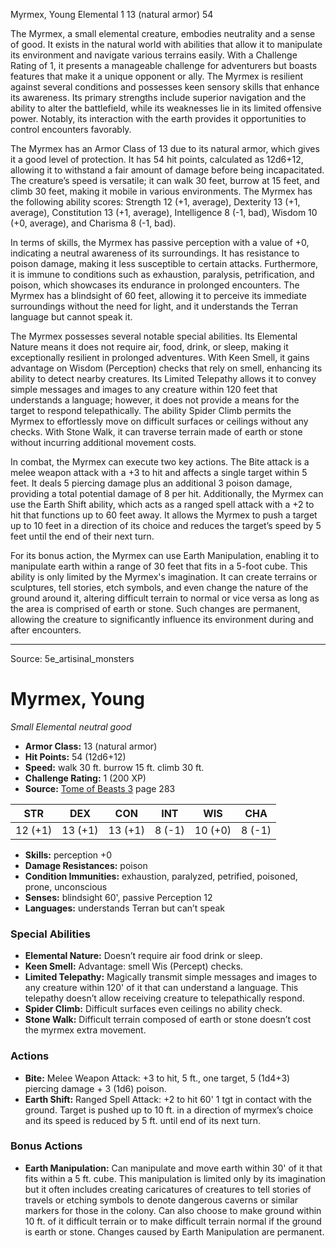 <MonsterName/>Myrmex, Young</MonsterName>
<CreatureType/>Elemental</CreatureType>
<CR/>1</CR>
<AC/>13 (natural armor)</AC>
<HP/>54</HP>
<summary>The Myrmex, a small elemental creature, embodies neutrality and a sense of good. It exists in the natural world with abilities that allow it to manipulate its environment and navigate various terrains easily. With a Challenge Rating of 1, it presents a manageable challenge for adventurers but boasts features that make it a unique opponent or ally. The Myrmex is resilient against several conditions and possesses keen sensory skills that enhance its awareness. Its primary strengths include superior navigation and the ability to alter the battlefield, while its weaknesses lie in its limited offensive power. Notably, its interaction with the earth provides it opportunities to control encounters favorably.</summary>

<detail>

The Myrmex has an Armor Class of 13 due to its natural armor, which gives it a good level of protection. It has 54 hit points, calculated as 12d6+12, allowing it to withstand a fair amount of damage before being incapacitated. The creature’s speed is versatile; it can walk 30 feet, burrow at 15 feet, and climb 30 feet, making it mobile in various environments. The Myrmex has the following ability scores: Strength 12 (+1, average), Dexterity 13 (+1, average), Constitution 13 (+1, average), Intelligence 8 (-1, bad), Wisdom 10 (+0, average), and Charisma 8 (-1, bad). 

In terms of skills, the Myrmex has passive perception with a value of +0, indicating a neutral awareness of its surroundings. It has resistance to poison damage, making it less susceptible to certain attacks. Furthermore, it is immune to conditions such as exhaustion, paralysis, petrification, and poison, which showcases its endurance in prolonged encounters. The Myrmex has a blindsight of 60 feet, allowing it to perceive its immediate surroundings without the need for light, and it understands the Terran language but cannot speak it.

The Myrmex possesses several notable special abilities. Its Elemental Nature means it does not require air, food, drink, or sleep, making it exceptionally resilient in prolonged adventures. With Keen Smell, it gains advantage on Wisdom (Perception) checks that rely on smell, enhancing its ability to detect nearby creatures. Its Limited Telepathy allows it to convey simple messages and images to any creature within 120 feet that understands a language; however, it does not provide a means for the target to respond telepathically. The ability Spider Climb permits the Myrmex to effortlessly move on difficult surfaces or ceilings without any checks. With Stone Walk, it can traverse terrain made of earth or stone without incurring additional movement costs.

In combat, the Myrmex can execute two key actions. The Bite attack is a melee weapon attack with a +3 to hit and affects a single target within 5 feet. It deals 5 piercing damage plus an additional 3 poison damage, providing a total potential damage of 8 per hit. Additionally, the Myrmex can use the Earth Shift ability, which acts as a ranged spell attack with a +2 to hit that functions up to 60 feet away. It allows the Myrmex to push a target up to 10 feet in a direction of its choice and reduces the target’s speed by 5 feet until the end of their next turn.

For its bonus action, the Myrmex can use Earth Manipulation, enabling it to manipulate earth within a range of 30 feet that fits in a 5-foot cube. This ability is only limited by the Myrmex's imagination. It can create terrains or sculptures, tell stories, etch symbols, and even change the nature of the ground around it, altering difficult terrain to normal or vice versa as long as the area is comprised of earth or stone. Such changes are permanent, allowing the creature to significantly influence its environment during and after encounters.</detail>



---

Source: 5e_artisinal_monsters

# Myrmex, Young

*Small* *Elemental* *neutral good*

- **Armor Class:** 13 (natural armor)
- **Hit Points:** 54 (12d6+12)
- **Speed:** walk 30 ft. burrow 15 ft. climb 30 ft.
- **Challenge Rating:** 1 (200 XP)
- **Source:** [Tome of Beasts 3](https://koboldpress.com/kpstore/product/tome-of-beasts-3-for-5th-edition/) page 283

| STR | DEX | CON | INT | WIS | CHA |
| --- | --- | --- | --- | --- | --- |
| 12 (+1) | 13 (+1) | 13 (+1) | 8 (-1) | 10 (+0) | 8 (-1) |

- **Skills:** perception +0
- **Damage Resistances:** poison
- **Condition Immunities:** exhaustion, paralyzed, petrified, poisoned, prone, unconscious
- **Senses:** blindsight 60', passive Perception 12
- **Languages:** understands Terran but can’t speak

### Special Abilities

- **Elemental Nature:** Doesn’t require air food drink or sleep.
- **Keen Smell:** Advantage: smell Wis (Percept) checks.
- **Limited Telepathy:** Magically transmit simple messages and images to any creature within 120' of it that can understand a language. This telepathy doesn’t allow receiving creature to telepathically respond.
- **Spider Climb:** Difficult surfaces even ceilings no ability check.
- **Stone Walk:** Difficult terrain composed of earth or stone doesn’t cost the myrmex extra movement.

### Actions

- **Bite:** Melee Weapon Attack: +3 to hit, 5 ft., one target, 5 (1d4+3) piercing damage + 3 (1d6) poison.
- **Earth Shift:** Ranged Spell Attack: +2 to hit 60' 1 tgt in contact with the ground. Target is pushed up to 10 ft. in a direction of myrmex’s choice and its speed is reduced by 5 ft. until end of its next turn.

### Bonus Actions

- **Earth Manipulation:** Can manipulate and move earth within 30' of it that fits within a 5 ft. cube. This manipulation is limited only by its imagination but it often includes creating caricatures of creatures to tell stories of travels or etching symbols to denote dangerous caverns or similar markers for those in the colony. Can also choose to make ground within 10 ft. of it difficult terrain or to make difficult terrain normal if the ground is earth or stone. Changes caused by Earth Manipulation are permanent.




